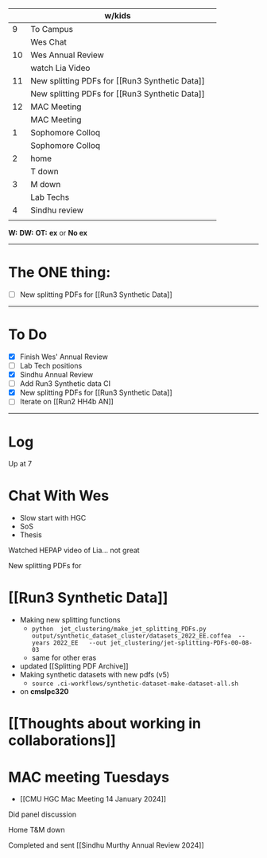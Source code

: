 
|     | w/kids                                         |     |
| --- | ---------------------------------------------- | --- |
| 9   | To Campus                                      |     |
|     | Wes Chat                                       |     |
| 10  | Wes Annual Review                              |     |
|     | watch Lia Video                                |     |
| 11  | New splitting PDFs for [[Run3 Synthetic Data]] |     |
|     | New splitting PDFs for [[Run3 Synthetic Data]] |     |
| 12  | MAC Meeting                                    |     |
|     | MAC Meeting                                    |     |
| 1   | Sophomore Colloq                               |     |
|     | Sophomore Colloq                               |     |
| 2   | home                                           |     |
|     | T down                                         |     |
| 3   | M down                                         |     |
|     | Lab Techs                                      |     |
| 4   | Sindhu review                                  |     |
|     |                                                |     |

**W:**
**DW:**
**OT:**
**ex** or **No ex**

---
# The ONE thing: 
- [ ] New splitting PDFs for [[Run3 Synthetic Data]]

---
# To Do

- [x] Finish Wes' Annual Review
- [ ] Lab Tech positions
- [x] Sindhu Annual Review
- [ ] Add Run3 Synthetic data CI
- [x] New splitting PDFs for [[Run3 Synthetic Data]]
- [ ]  Iterate on  [[Run2 HH4b AN]]

---

# Log

Up at 7 

# Chat With Wes
- Slow start with HGC
- SoS
- Thesis

Watched HEPAP video of Lia... not great

New splitting PDFs for
# [[Run3 Synthetic Data]]
- Making new splitting functions
	- `python  jet_clustering/make_jet_splitting_PDFs.py output/synthetic_dataset_cluster/datasets_2022_EE.coffea  --years 2022_EE   --out jet_clustering/jet-splitting-PDFs-00-08-03`
	- same for other eras
- updated [[Splitting PDF Archive]]
- Making synthetic datasets with new pdfs (v5)
	- `source .ci-workflows/synthetic-dataset-make-dataset-all.sh`
- on **cmslpc320**

# [[Thoughts about working in collaborations]]


# MAC meeting Tuesdays 
- [[CMU HGC Mac Meeting 14 January 2024]]


Did panel discussion 

Home T&M down

Completed and sent [[Sindhu Murthy Annual Review 2024]]
